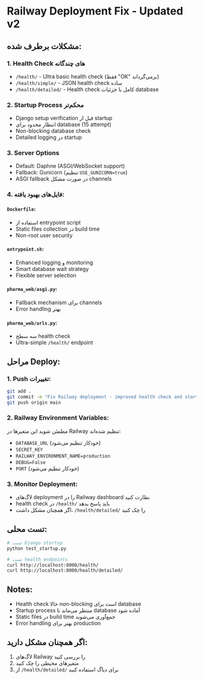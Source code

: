 # Railway Deployment Fix - Updated v2

## مشکلات برطرف شده:

### 1. Health Check های چندگانه
- `/health/` - Ultra basic health check (فقط "OK" برمی‌گرداند)
- `/health/simple/` - JSON health check ساده
- `/health/detailed/` - Health check کامل با جزئیات database

### 2. Startup Process محکم‌تر
- Django setup verification قبل از startup
- انتظار محدود برای database (15 attempt)
- Non-blocking database check
- Detailed logging در startup

### 3. Server Options
- Default: Daphne (ASGI/WebSocket support)
- Fallback: Gunicorn (تنظیم `USE_GUNICORN=true`)
- ASGI fallback در صورت مشکل channels

### 4. فایل‌های بهبود یافته:

#### `Dockerfile`:
- استفاده از entrypoint script
- Static files collection در build time
- Non-root user security

#### `entrypoint.sh`:
- Enhanced logging و monitoring
- Smart database wait strategy
- Flexible server selection

#### `pharma_web/asgi.py`:
- Fallback mechanism برای channels
- Error handling بهتر

#### `pharma_web/urls.py`:
- سه سطح health check
- Ultra-simple `/health/` endpoint

## مراحل Deploy:

### 1. Push تغییرات:
```bash
git add .
git commit -m "Fix Railway deployment - improved health check and startup process"
git push origin main
```

### 2. Railway Environment Variables:
مطمئن شوید این متغیرها در Railway تنظیم شده‌اند:
- `DATABASE_URL` (خودکار تنظیم می‌شود)
- `SECRET_KEY`
- `RAILWAY_ENVIRONMENT_NAME=production`
- `DEBUG=False`
- `PORT` (خودکار تنظیم می‌شود)

### 3. Monitor Deployment:
- لاگ‌های deployment را در Railway dashboard نظارت کنید
- health check در `/health/` باید پاسخ بدهد
- اگر همچنان مشکل داشت، `/health/detailed/` را چک کنید

## تست محلی:
```bash
# تست Django startup
python test_startup.py

# تست health endpoints
curl http://localhost:8000/health/
curl http://localhost:8000/health/detailed/
```

## Notes:
- Health check حالا non-blocking است برای database
- Startup process منتظر می‌ماند تا database آماده شود
- Static files در build time جمع‌آوری می‌شوند
- Error handling بهتر برای production

## اگر همچنان مشکل دارید:
1. لاگ‌های Railway را بررسی کنید
2. متغیرهای محیطی را چک کنید
3. از `/health/detailed/` برای دیاگ استفاده کنید